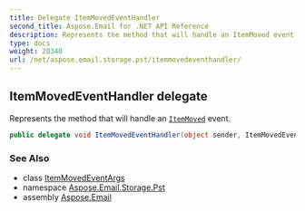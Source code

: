 ```yaml
---
title: Delegate ItemMovedEventHandler
second_title: Aspose.Email for .NET API Reference
description: Represents the method that will handle an ItemMoved event
type: docs
weight: 20340
url: /net/aspose.email.storage.pst/itemmovedeventhandler/
---
```

## ItemMovedEventHandler delegate

Represents the method that will handle an [`ItemMoved`](../folderinfo/itemmoved/) event.

```csharp
public delegate void ItemMovedEventHandler(object sender, ItemMovedEventArgs e);
```

### See Also

* class [ItemMovedEventArgs](../itemmovedeventargs/)
* namespace [Aspose.Email.Storage.Pst](../../aspose.email.storage.pst/)
* assembly [Aspose.Email](../../)


